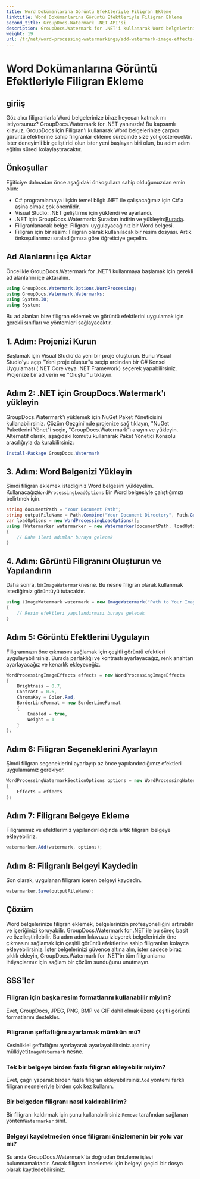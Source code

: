 ```yaml
---
title: Word Dokümanlarına Görüntü Efektleriyle Filigran Ekleme
linktitle: Word Dokümanlarına Görüntü Efektleriyle Filigran Ekleme
second_title: GroupDocs.Watermark .NET API'si
description: GroupDocs.Watermark for .NET'i kullanarak Word belgelerinize görüntü efektli filigranları nasıl ekleyeceğinizi öğrenin. Çarpıcı sonuçlar için adım adım kılavuzumuzu izleyin.
weight: 19
url: /tr/net/word-processing-watermarkings/add-watermark-image-effects-word-docs/
---
```


# Word Dokümanlarına Görüntü Efektleriyle Filigran Ekleme

## giriiş
Göz alıcı filigranlarla Word belgelerinize biraz heyecan katmak mı istiyorsunuz? GroupDocs.Watermark for .NET yanınızda! Bu kapsamlı kılavuz, GroupDocs için Filigran'ı kullanarak Word belgelerinize çarpıcı görüntü efektlerine sahip filigranlar ekleme sürecinde size yol gösterecektir. İster deneyimli bir geliştirici olun ister yeni başlayan biri olun, bu adım adım eğitim süreci kolaylaştıracaktır.
## Önkoşullar
Eğiticiye dalmadan önce aşağıdaki önkoşullara sahip olduğunuzdan emin olun:
- C# programlamaya ilişkin temel bilgi: .NET ile çalışacağımız için C#'a aşina olmak çok önemlidir.
- Visual Studio: .NET geliştirme için yüklendi ve ayarlandı.
-  .NET için GroupDocs.Watermark: Şuradan indirin ve yükleyin:[Burada](https://releases.groupdocs.com/Watermark/net/).
- Filigranlanacak belge: Filigranı uygulayacağınız bir Word belgesi.
- Filigran için bir resim: Filigran olarak kullanılacak bir resim dosyası.
Artık önkoşullarımızı sıraladığımıza göre öğreticiye geçelim.
## Ad Alanlarını İçe Aktar
Öncelikle GroupDocs.Watermark for .NET'i kullanmaya başlamak için gerekli ad alanlarını içe aktaralım.
```csharp
using GroupDocs.Watermark.Options.WordProcessing;
using GroupDocs.Watermark.Watermarks;
using System.IO;
using System;
```
Bu ad alanları bize filigran eklemek ve görüntü efektlerini uygulamak için gerekli sınıfları ve yöntemleri sağlayacaktır.
## 1. Adım: Projenizi Kurun
Başlamak için Visual Studio'da yeni bir proje oluşturun. Bunu Visual Studio'yu açıp "Yeni proje oluştur"u seçip ardından bir C# Konsol Uygulaması (.NET Core veya .NET Framework) seçerek yapabilirsiniz. Projenize bir ad verin ve "Oluştur"u tıklayın.
## Adım 2: .NET için GroupDocs.Watermark'ı yükleyin
GroupDocs.Watermark'ı yüklemek için NuGet Paket Yöneticisini kullanabilirsiniz. Çözüm Gezgini'nde projenize sağ tıklayın, "NuGet Paketlerini Yönet"i seçin, "GroupDocs.Watermark"ı arayın ve yükleyin.
Alternatif olarak, aşağıdaki komutu kullanarak Paket Yönetici Konsolu aracılığıyla da kurabilirsiniz:
```powershell
Install-Package GroupDocs.Watermark
```
## 3. Adım: Word Belgenizi Yükleyin
 Şimdi filigran eklemek istediğiniz Word belgesini yükleyelim. Kullanacağız`WordProcessingLoadOptions` Bir Word belgesiyle çalıştığımızı belirtmek için.
```csharp
string documentPath = "Your Document Path";
string outputFileName = Path.Combine("Your Document Directory", Path.GetFileName(documentPath));
var loadOptions = new WordProcessingLoadOptions();
using (Watermarker watermarker = new Watermarker(documentPath, loadOptions))
{
    // Daha ileri adımlar buraya gelecek
}
```
## 4. Adım: Görüntü Filigranını Oluşturun ve Yapılandırın
 Daha sonra, bir`ImageWatermark`nesne. Bu nesne filigran olarak kullanmak istediğimiz görüntüyü tutacaktır.
```csharp
using (ImageWatermark watermark = new ImageWatermark("Path to Your Image"))
{
    // Resim efektleri yapılandırması buraya gelecek
}
```
## Adım 5: Görüntü Efektlerini Uygulayın
Filigranınızın öne çıkmasını sağlamak için çeşitli görüntü efektleri uygulayabilirsiniz. Burada parlaklığı ve kontrastı ayarlayacağız, renk anahtarı ayarlayacağız ve kenarlık ekleyeceğiz.
```csharp
WordProcessingImageEffects effects = new WordProcessingImageEffects
{
    Brightness = 0.7,
    Contrast = 0.6,
    ChromaKey = Color.Red,
    BorderLineFormat = new BorderLineFormat
    {
        Enabled = true,
        Weight = 1
    }
};
```
## Adım 6: Filigran Seçeneklerini Ayarlayın
Şimdi filigran seçeneklerini ayarlayıp az önce yapılandırdığımız efektleri uygulamamız gerekiyor.
```csharp
WordProcessingWatermarkSectionOptions options = new WordProcessingWatermarkSectionOptions
{
    Effects = effects
};
```
## Adım 7: Filigranı Belgeye Ekleme
Filigranımız ve efektlerimiz yapılandırıldığında artık filigranı belgeye ekleyebiliriz.
```csharp
watermarker.Add(watermark, options);
```
## Adım 8: Filigranlı Belgeyi Kaydedin
Son olarak, uygulanan filigranı içeren belgeyi kaydedin. 
```csharp
watermarker.Save(outputFileName);
```
## Çözüm
Word belgelerinize filigran eklemek, belgelerinizin profesyonelliğini artırabilir ve içeriğinizi koruyabilir. GroupDocs.Watermark for .NET ile bu süreç basit ve özelleştirilebilir. Bu adım adım kılavuzu izleyerek belgelerinizin öne çıkmasını sağlamak için çeşitli görüntü efektlerine sahip filigranları kolayca ekleyebilirsiniz. 
İster belgelerinizi güvence altına alın, ister sadece biraz şıklık ekleyin, GroupDocs.Watermark for .NET'in tüm filigranlama ihtiyaçlarınız için sağlam bir çözüm sunduğunu unutmayın. 
## SSS'ler
### Filigran için başka resim formatlarını kullanabilir miyim?
Evet, GroupDocs, JPEG, PNG, BMP ve GIF dahil olmak üzere çeşitli görüntü formatlarını destekler.
### Filigranın şeffaflığını ayarlamak mümkün mü?
 Kesinlikle! şeffaflığını ayarlayarak ayarlayabilirsiniz.`Opacity` mülkiyeti`ImageWatermark` nesne.
### Tek bir belgeye birden fazla filigran ekleyebilir miyim?
 Evet, çağrı yaparak birden fazla filigran ekleyebilirsiniz.`Add` yöntemi farklı filigran nesneleriyle birden çok kez kullanın.
### Bir belgeden filigranı nasıl kaldırabilirim?
 Bir filigranı kaldırmak için şunu kullanabilirsiniz:`Remove` tarafından sağlanan yöntem`Watermarker` sınıf.
### Belgeyi kaydetmeden önce filigranı önizlemenin bir yolu var mı?
Şu anda GroupDocs.Watermark'ta doğrudan önizleme işlevi bulunmamaktadır. Ancak filigranı incelemek için belgeyi geçici bir dosya olarak kaydedebilirsiniz.